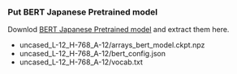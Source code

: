 ### Put BERT Japanese Pretrained model

Downlod [BERT Japanese Pretrained model](http://nlp.ist.i.kyoto-u.ac.jp/index.php?BERT日本語Pretrainedモデル) and extract them here.

- uncased_L-12_H-768_A-12/arrays_bert_model.ckpt.npz
- uncased_L-12_H-768_A-12/bert_config.json
- uncased_L-12_H-768_A-12/vocab.txt

